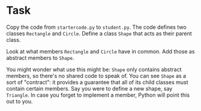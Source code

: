# Task

Copy the code from `startercode.py` to `student.py`.
The code defines two classes `Rectangle` and `Circle`.
Define a class `Shape` that acts as their parent class.

Look at what members `Rectangle` and `Circle` have in common.
Add those as abstract members to `Shape`.

You might wonder what use this might be: `Shape` only contains abstract members, so there's no shared code to speak of.
You can see `Shape` as a sort of "contract": it provides a guarantee that all of its child classes must contain certain members.
Say you were to define a new shape, say `Triangle`. In case you forget to implement a member, Python will point this out to you.
